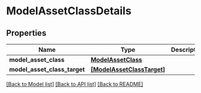 # ModelAssetClassDetails


## Properties
Name | Type | Description | Notes
------------ | ------------- | ------------- | -------------
**model_asset_class** | [**ModelAssetClass**](ModelAssetClass.md) |  | [optional] 
**model_asset_class_target** | [**[ModelAssetClassTarget]**](ModelAssetClassTarget.md) |  | [optional] 

[[Back to Model list]](../README.md#documentation-for-models) [[Back to API list]](../README.md#documentation-for-api-endpoints) [[Back to README]](../README.md)


